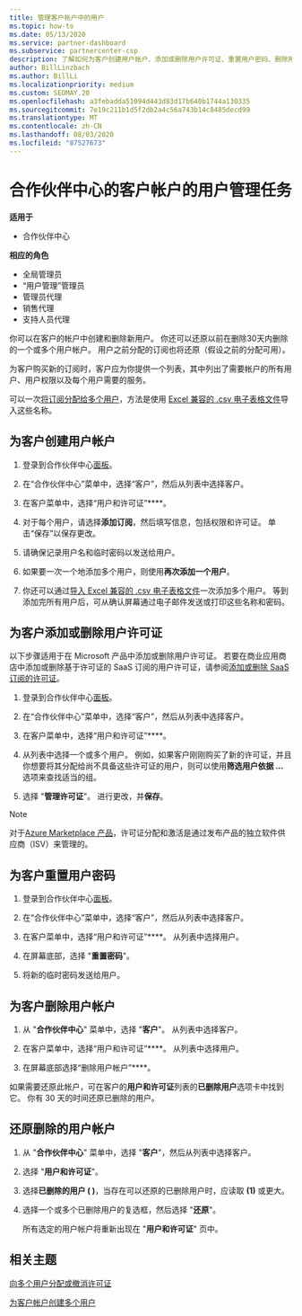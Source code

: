 ```yaml
---
title: 管理客户帐户中的用户
ms.topic: how-to
ms.date: 05/13/2020
ms.service: partner-dashboard
ms.subservice: partnercenter-csp
description: 了解如何为客户创建用户帐户、添加或删除用户许可证、重置用户密码、删除用户帐户或还原用户帐户。
author: BillLinzbach
ms.author: BillLi
ms.localizationpriority: medium
ms.custom: SEOMAY.20
ms.openlocfilehash: a3febadda51094d443d83d17b640b1744a130335
ms.sourcegitcommit: 7e19c211b1d5f2db2a4c56a743b14c8485decd99
ms.translationtype: MT
ms.contentlocale: zh-CN
ms.lasthandoff: 08/03/2020
ms.locfileid: "87527673"
---
```

# <a name="user-management-tasks-for-customer-accounts-in-partner-center"></a>合作伙伴中心的客户帐户的用户管理任务

**适用于**

- 合作伙伴中心

**相应的角色**

- 全局管理员
- “用户管理”管理员
- 管理员代理
- 销售代理
- 支持人员代理

你可以在客户的帐户中创建和删除新用户。 你还可以还原以前在删除30天内删除的一个或多个用户帐户。 用户之前分配的订阅也将还原（假设之前的分配可用）。

为客户购买新的订阅时，客户应为你提供一个列表，其中列出了需要帐户的所有用户、用户权限以及每个用户需要的服务。  

可以一次[将订阅分配给多个用户](bulk-license-provisioning-for-multiple-users.md)，方法是使用 [Excel 兼容的 .csv 电子表格文件](adding-multiple-users-to-a-customer-account.md)导入这些名称。

<a href="" id="createuseraccounts"></a>

## <a name="create-user-accounts-for-a-customer"></a>为客户创建用户帐户

1. 登录到合作伙伴中心[面板](https://partner.microsoft.com/dashboard)。

2. 在“合作伙伴中心”菜单中，选择“客户”，然后从列表中选择客户。

3. 在客户菜单中，选择“用户和许可证”****。

4. 对于每个用户，请选择**添加订阅**，然后填写信息，包括权限和许可证。 单击“保存”以保存更改。

5. 请确保记录用户名和临时密码以发送给用户。

6. 如果要一次一个地添加多个用户，则使用**再次添加一个用户**。

7. 你还可以通过[导入 Excel 兼容的 .csv 电子表格文件](adding-multiple-users-to-a-customer-account.md)一次添加多个用户。 等到添加完所有用户后，可从确认屏幕通过电子邮件发送或打印这些名称和密码。

<a href="" id="userlicensing"></a>

## <a name="add-or-remove-user-licenses-for-a-customer"></a>为客户添加或删除用户许可证

以下步骤适用于在 Microsoft 产品中添加或删除用户许可证。 若要在商业应用商店中添加或删除基于许可证的 SaaS 订阅的用户许可证，请参阅[添加或删除 SaaS 订阅的许可证](csp-commercial-marketplace-manage.md#add-or-remove-licenses-for-a-saas-subscription)。

1. 登录到合作伙伴中心[面板](https://partner.microsoft.com/dashboard)。

2. 在“合作伙伴中心”菜单中，选择“客户”，然后从列表中选择客户。

3. 在客户菜单中，选择“用户和许可证”****。

4. 从列表中选择一个或多个用户。 例如，如果客户刚刚购买了新的许可证，并且你想要将其分配给尚不具备这些许可证的用户，则可以使用**筛选用户依据 ...** 选项来查找适当的组。

5. 选择 "**管理许可证**"。 进行更改，并**保存**。

> [!NOTE]
> 对于[Azure Marketplace 产品](csp-commercial-marketplace-manage.md#assign-licenses-and-activate-a-subscription-on-behalf-of-a-customer)，许可证分配和激活是通过发布产品的独立软件供应商（ISV）来管理的。

<a href="" id="resetpassword"></a>

## <a name="reset-a-users-password-for-a-customer"></a>为客户重置用户密码

1. 登录到合作伙伴中心[面板](https://partner.microsoft.com/dashboard)。

2. 在“合作伙伴中心”菜单中，选择“客户”，然后从列表中选择客户。

3.  在客户菜单中，选择“用户和许可证”****。 从列表中选择用户。

4.  在屏幕底部，选择 "**重置密码**"。 

5.  将新的临时密码发送给用户。

<a href="" id="deleteuseraccounts"></a>

## <a name="delete-user-accounts-for-a-customer"></a>为客户删除用户帐户

1.  从 "**合作伙伴中心**" 菜单中，选择 "**客户**"。 从列表中选择客户。

2.  在客户菜单中，选择“用户和许可证”****。 从列表中选择用户。

3.  在屏幕底部选择“删除用户帐户”****。

如果需要还原此帐户，可在客户的**用户和许可证**列表的**已删除用户**选项卡中找到它。 你有 30 天的时间还原已删除的用户。

<a href="" id="restoreuseraccounts"></a>

## <a name="restore-deleted-user-accounts"></a>还原删除的用户帐户

1.  从 "**合作伙伴中心**" 菜单中，选择 "**客户**"，然后从列表中选择客户。

2.  选择 "**用户和许可证**"。

3.  选择**已删除的用户 ( )**，当存在可以还原的已删除用户时，应读取 **(1)** 或更大。

4.  选择一个或多个已删除用户的复选框，然后选择 "**还原**"。

    所有选定的用户帐户将重新出现在 "**用户和许可证**" 页中。

## <a name="related-topics"></a>相关主题


[向多个用户分配或撤消许可证](bulk-license-provisioning-for-multiple-users.md)

[为客户帐户创建多个用户](adding-multiple-users-to-a-customer-account.md)